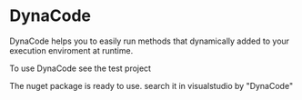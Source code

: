 # DynaCode
DynaCode helps you to easily run methods that dynamically added to your execution enviroment at runtime.


To use DynaCode see the test project

The nuget package is ready to use. search it in visualstudio by "DynaCode"